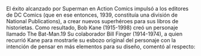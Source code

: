 El éxito alcanzado por Superman en Action Comics impulsó a los editores de DC Comics (que en ese entonces, 1939, constituía una división de National Publications), a crear nuevos superhéroes para sus libros de historietas. Como resultado, Bob Kane (1915-1998) creó un personaje llamado The Bat-Man.19​ Su colaborador Bill Finger (1914-1974), a quien recurrió Kane para mostrarle su esbozo original del personaje con la intención de pensar en más elementos para su diseño, comentó al respecto:
